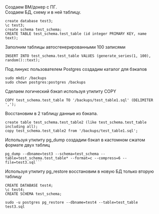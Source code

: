 Создаем ВМ/докер c ПГ.<br>
Создаем БД, схему и в ней таблицу.<br>

```
create database test3;
\c test3;
create schema test_schema;
CREATE TABLE test_schema.test_table (id integer PRIMARY KEY, name text);
```

Заполним таблицы автосгенерированными 100 записями

```
INSERT INTO test_schema.test_table VALUES (generate_series(1, 100), random()::text);
```

Под линукс пользователем Postgres создадим каталог для бэкапов

```
sudo mkdir /backups
sudo chown postgres:postgres /backups
```

Сделаем логический бэкап используя утилиту COPY

```
COPY test_schema.test_table TO '/backups/test_table1.sql' (DELIMITER ',');
```

Восстановим в 2 таблицу данные из бэкапа.

```
create table test_schema.test_table2 (like test_schema.test_table including all);
copy test_schema.test_table2 from '/backups/test_table1.sql';
```

Используя утилиту pg_dump создадим бэкап в кастомном сжатом формате двух таблиц

```
pg_dump --dbname=test3 --schema=test_schema --table=test_schema.test_table* --format=c --compress=6 --file=test3.sql```
```
Используя утилиту pg_restore восстановим в новую БД только вторую таблицу

```
CREATE DATABASE test4;
\c test4;
CREATE SCHEMA test_schema;

sudo -u postgres pg_restore --dbname=test4 --table=test_table  test3.sql
```







